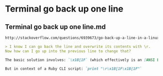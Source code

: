 # Terminal go back up one line

## Terminal go back up one line.md

```markdown
http://stackoverflow.com/questions/6939673/go-back-up-a-line-in-a-linux-console

> I know I can go back the line and overwrite its contents with \r.  
Now how can I go up into the previous line to change that?

The basic solution involves: `\x1B[1F` (which effectively is an [ANSI Escape Code](http://en.wikipedia.org/wiki/ANSI_escape_code): `Esc [ 1 F`)

But in context of a Ruby CLI script: `print "\r\x1B[1F\x1B[1F"`
```

